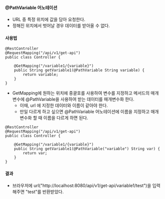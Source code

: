 #### @PathVariable 어노테이션
- URL 중 특정 위치에 값을 담아 요청한다.
- 정해진 위치에서 벗어날 경우 데이터를 받아올 수 없다.


#### 사용법

```
@RestController  
@RequestMapping("/api/v1/get-api")  
public class Controller {  
  
    @GetMapping("/variable1/{variable}")  
    public String getVariable1(@PathVariable String variable) {  
        return variable;  
    }  
}
```
- GetMapping에 원하는 위치에 중괄호를 사용하여 변수를 지정하고 메서드의 매개변수에 @PathVariable을 사용하여 받는 데이터를 매개변수화 한다.
	- 이때, url 에 지정한 데이터와 이름이 같아야 한다.
	- 만일 다르게 하고 싶으면 @PathVariable 어노테이션에 이름을 지정하고 매개변수화 할 때 이름을 다르게 하면 된다.

```
@RestController  
@RequestMapping("/api/v1/get-api")  
public class Controller {  
  
    @GetMapping("/variable1/{variable}")  
    public String getVariable1(@PathVariable("variable") String var) {  
        return var;  
    }  
}
```

#### 결과
- 브라우저에 url("http://localhost:8080/api/v1/get-api/variable1/test")을 입력해주면 "test"를 반환받았다.